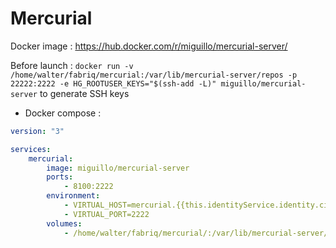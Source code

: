 Mercurial
============

Docker image :  https://hub.docker.com/r/miguillo/mercurial-server/

Before launch : `docker run -v /home/walter/fabriq/mercurial:/var/lib/mercurial-server/repos -p 22222:2222 -e HG_ROOTUSER_KEYS="$(ssh-add -L)" miguillo/mercurial-server` to generate SSH keys


* Docker compose :

```yml
version: "3"

services:
    mercurial:
        image: miguillo/mercurial-server
        ports:
            - 8100:2222
        environment:
            - VIRTUAL_HOST=mercurial.{{this.identityService.identity.ciDomain}}
            - VIRTUAL_PORT=2222  
        volumes:
            - /home/walter/fabriq/mercurial/:/var/lib/mercurial-server/repos
```

